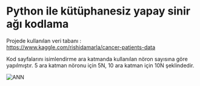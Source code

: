 # Python ile kütüphanesiz yapay sinir ağı kodlama

Projede kullanılan veri tabanı : https://www.kaggle.com/rishidamarla/cancer-patients-data

Kod sayfalarını isimlendirme ara katmanda kullanılan nöron sayısına göre yapılmıştır.
5 ara katman nöronu için 5N, 10 ara katman için 10N şeklindedir.


![ANN](https://user-images.githubusercontent.com/70907491/106336721-93451680-62a0-11eb-926f-490e858dd79a.PNG)


